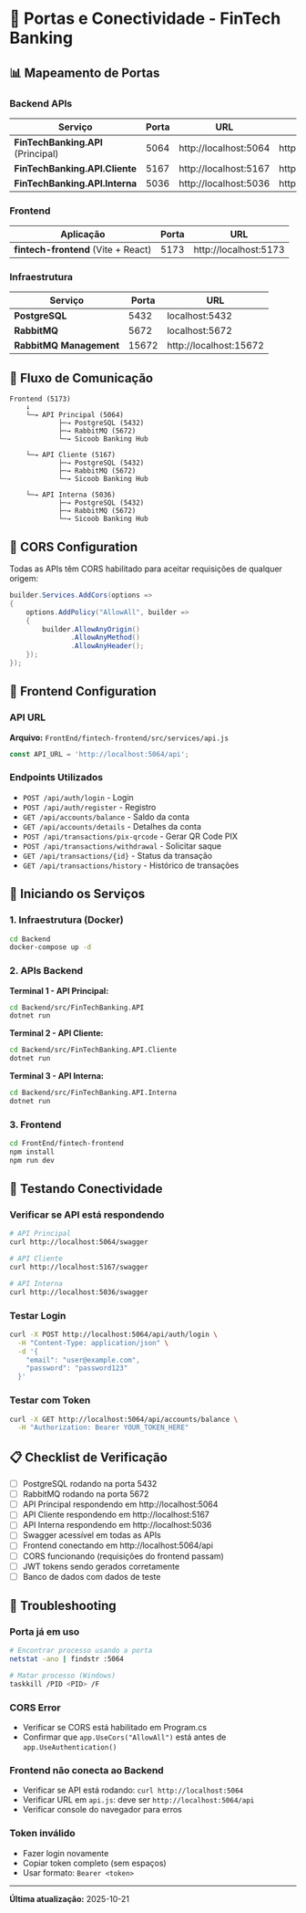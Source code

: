 # 🔗 Portas e Conectividade - FinTech Banking

## 📊 Mapeamento de Portas

### Backend APIs

| Serviço | Porta | URL | Swagger |
|---------|-------|-----|---------|
| **FinTechBanking.API** (Principal) | 5064 | http://localhost:5064 | http://localhost:5064/swagger |
| **FinTechBanking.API.Cliente** | 5167 | http://localhost:5167 | http://localhost:5167/swagger |
| **FinTechBanking.API.Interna** | 5036 | http://localhost:5036 | http://localhost:5036/swagger |

### Frontend

| Aplicação | Porta | URL |
|-----------|-------|-----|
| **fintech-frontend** (Vite + React) | 5173 | http://localhost:5173 |

### Infraestrutura

| Serviço | Porta | URL |
|---------|-------|-----|
| **PostgreSQL** | 5432 | localhost:5432 |
| **RabbitMQ** | 5672 | localhost:5672 |
| **RabbitMQ Management** | 15672 | http://localhost:15672 |

## 🔄 Fluxo de Comunicação

```
Frontend (5173)
    ↓
    └─→ API Principal (5064)
            ├─→ PostgreSQL (5432)
            ├─→ RabbitMQ (5672)
            └─→ Sicoob Banking Hub
    
    └─→ API Cliente (5167)
            ├─→ PostgreSQL (5432)
            ├─→ RabbitMQ (5672)
            └─→ Sicoob Banking Hub
    
    └─→ API Interna (5036)
            ├─→ PostgreSQL (5432)
            ├─→ RabbitMQ (5672)
            └─→ Sicoob Banking Hub
```

## 🔐 CORS Configuration

Todas as APIs têm CORS habilitado para aceitar requisições de qualquer origem:

```csharp
builder.Services.AddCors(options =>
{
    options.AddPolicy("AllowAll", builder =>
    {
        builder.AllowAnyOrigin()
               .AllowAnyMethod()
               .AllowAnyHeader();
    });
});
```

## 📱 Frontend Configuration

### API URL

**Arquivo:** `FrontEnd/fintech-frontend/src/services/api.js`

```javascript
const API_URL = 'http://localhost:5064/api';
```

### Endpoints Utilizados

- `POST /api/auth/login` - Login
- `POST /api/auth/register` - Registro
- `GET /api/accounts/balance` - Saldo da conta
- `GET /api/accounts/details` - Detalhes da conta
- `POST /api/transactions/pix-qrcode` - Gerar QR Code PIX
- `POST /api/transactions/withdrawal` - Solicitar saque
- `GET /api/transactions/{id}` - Status da transação
- `GET /api/transactions/history` - Histórico de transações

## 🚀 Iniciando os Serviços

### 1. Infraestrutura (Docker)

```bash
cd Backend
docker-compose up -d
```

### 2. APIs Backend

**Terminal 1 - API Principal:**
```bash
cd Backend/src/FinTechBanking.API
dotnet run
```

**Terminal 2 - API Cliente:**
```bash
cd Backend/src/FinTechBanking.API.Cliente
dotnet run
```

**Terminal 3 - API Interna:**
```bash
cd Backend/src/FinTechBanking.API.Interna
dotnet run
```

### 3. Frontend

```bash
cd FrontEnd/fintech-frontend
npm install
npm run dev
```

## 🧪 Testando Conectividade

### Verificar se API está respondendo

```bash
# API Principal
curl http://localhost:5064/swagger

# API Cliente
curl http://localhost:5167/swagger

# API Interna
curl http://localhost:5036/swagger
```

### Testar Login

```bash
curl -X POST http://localhost:5064/api/auth/login \
  -H "Content-Type: application/json" \
  -d '{
    "email": "user@example.com",
    "password": "password123"
  }'
```

### Testar com Token

```bash
curl -X GET http://localhost:5064/api/accounts/balance \
  -H "Authorization: Bearer YOUR_TOKEN_HERE"
```

## 📋 Checklist de Verificação

- [ ] PostgreSQL rodando na porta 5432
- [ ] RabbitMQ rodando na porta 5672
- [ ] API Principal respondendo em http://localhost:5064
- [ ] API Cliente respondendo em http://localhost:5167
- [ ] API Interna respondendo em http://localhost:5036
- [ ] Swagger acessível em todas as APIs
- [ ] Frontend conectando em http://localhost:5064/api
- [ ] CORS funcionando (requisições do frontend passam)
- [ ] JWT tokens sendo gerados corretamente
- [ ] Banco de dados com dados de teste

## 🔧 Troubleshooting

### Porta já em uso

```bash
# Encontrar processo usando a porta
netstat -ano | findstr :5064

# Matar processo (Windows)
taskkill /PID <PID> /F
```

### CORS Error

- Verificar se CORS está habilitado em Program.cs
- Confirmar que `app.UseCors("AllowAll")` está antes de `app.UseAuthentication()`

### Frontend não conecta ao Backend

- Verificar se API está rodando: `curl http://localhost:5064`
- Verificar URL em `api.js`: deve ser `http://localhost:5064/api`
- Verificar console do navegador para erros

### Token inválido

- Fazer login novamente
- Copiar token completo (sem espaços)
- Usar formato: `Bearer <token>`

---

**Última atualização:** 2025-10-21

